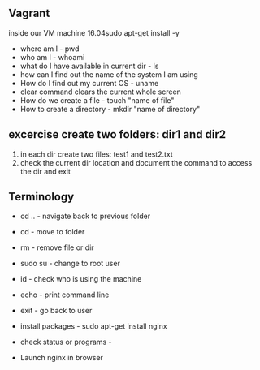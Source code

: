 ## Vagrant
inside our VM machine 16.04sudo apt-get install -y
- where am I - pwd
- who am I - whoami
- what do I have available in current dir - ls
- how can I find out the name of the system I am using
- How do I find out my current OS - uname
- clear command clears the current whole screen
- How do we create a file - touch "name of file"
- How to create a directory - mkdir "name of directory"

## excercise create two folders: dir1 and dir2
1. in each dir create two files: test1 and test2.txt
2. check the current dir location and document the command to access the dir and exit 

## Terminology 
- cd .. - navigate back to previous folder 
- cd - move to folder
- rm - remove file or dir
- sudo su - change to root user
- id - check who is using the machine 
- echo - print command line 
- exit - go back to user 

- install packages - sudo apt-get install nginx
- check status or programs - 
- Launch nginx in browser 
